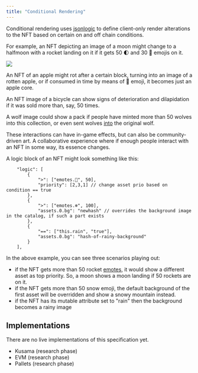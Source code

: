 ```yaml
---
title: "Conditional Rendering"
---
```


Conditional rendering uses [jsonlogic](https://jsonlogic.com/) to define client-only render
alterations to the NFT based on certain on and off chain conditions.

For example, an NFT depicting an image of a moon might change to a halfmoon with a rocket landing on
it if it gets 50 🌓 and 30 🚀 emojis on it.

![](../static/img/post_imgs/cr_01.png)

An NFT of an apple might rot after a certain block, turning into an image of a rotten apple, or if
consumed in time by means of 🍴 emoji, it becomes just an apple core.

An NFT image of a bicycle can show signs of deterioration and dilapidation if it was sold more than,
say, 50 times.

A wolf image could show a pack if people have minted more than 50 wolves into this collection, or
even sent wolves [into](/lego1-nested.md) the original wolf.

These interactions can have in-game effects, but can also be community-driven art. A collaborative
experience where if enough people interact with an NFT in some way, its essence changes.

A logic block of an NFT might look something like this:

```
    "logic": [
        {
            ">": ["emotes.🚀", 50],
            "priority": [2,3,1] // change asset prio based on condition == true
        },
        {
            ">": ["emotes.❄", 100],
            "assets.0.bg": "newhash" // overrides the background image in the catalog, if such a part exists
        },
        {
            "==": ["this.rain", "true"],
            "assets.0.bg": "hash-of-rainy-background"
        }
    ],
```

In the above example, you can see three scenarios playing out:

- if the NFT gets more than 50 rocket [emotes](/lego3-emote.md), it would show a different asset as
  top priority. So, a moon shows a moon landing if 50 rockets are on it.
- if the NFT gets more than 50 snow emoji, the default background of the first asset will be
  overridden and show a snowy mountain instead.
- if the NFT has its mutable attribute set to "rain" then the background becomes a rainy image

## Implementations

There are no live implementations of this specification yet.

- Kusama (research phase)
- EVM (research phase)
- Pallets (research phase)
